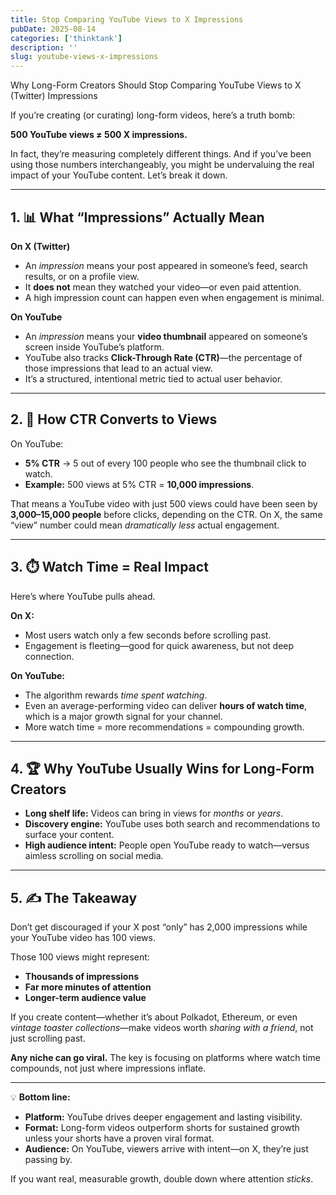 ```yaml
---
title: Stop Comparing YouTube Views to X Impressions
pubDate: 2025-08-14
categories: ['thinktank']
description: ''
slug: youtube-views-x-impressions
--- 
```


Why Long-Form Creators Should Stop Comparing YouTube Views to X (Twitter) Impressions

If you’re creating (or curating) long-form videos, here’s a truth bomb:

**500 YouTube views ≠ 500 X impressions.**

In fact, they’re measuring completely different things. And if you’ve been using those numbers interchangeably, you might be undervaluing the real impact of your YouTube content. Let’s break it down.

---

## 1. 📊 What “Impressions” Actually Mean

**On X (Twitter)**

* An *impression* means your post appeared in someone’s feed, search results, or on a profile view.
* It **does not** mean they watched your video—or even paid attention.
* A high impression count can happen even when engagement is minimal.

**On YouTube**

* An *impression* means your **video thumbnail** appeared on someone’s screen inside YouTube’s platform.
* YouTube also tracks **Click-Through Rate (CTR)**—the percentage of those impressions that lead to an actual view.
* It’s a structured, intentional metric tied to actual user behavior.

---

## 2. 🎯 How CTR Converts to Views

On YouTube:

* **5% CTR** → 5 out of every 100 people who see the thumbnail click to watch.
* **Example:** 500 views at 5% CTR = **10,000 impressions**.

That means a YouTube video with just 500 views could have been seen by **3,000–15,000 people** before clicks, depending on the CTR.
On X, the same “view” number could mean *dramatically less* actual engagement.

---

## 3. ⏱️ Watch Time = Real Impact

Here’s where YouTube pulls ahead.

**On X:**

* Most users watch only a few seconds before scrolling past.
* Engagement is fleeting—good for quick awareness, but not deep connection.

**On YouTube:**

* The algorithm rewards *time spent watching*.
* Even an average-performing video can deliver **hours of watch time**, which is a major growth signal for your channel.
* More watch time = more recommendations = compounding growth.

---

## 4. 🏆 Why YouTube Usually Wins for Long-Form Creators

* **Long shelf life:** Videos can bring in views for *months* or *years*.
* **Discovery engine:** YouTube uses both search and recommendations to surface your content.
* **High audience intent:** People open YouTube ready to watch—versus aimless scrolling on social media.

---

## 5. ✍️ The Takeaway

Don’t get discouraged if your X post “only” has 2,000 impressions while your YouTube video has 100 views.

Those 100 views might represent:

* **Thousands of impressions**
* **Far more minutes of attention**
* **Longer-term audience value**

If you create content—whether it’s about Polkadot, Ethereum, or even *vintage toaster collections*—make videos worth *sharing with a friend*, not just scrolling past.

**Any niche can go viral.**
The key is focusing on platforms where watch time compounds, not just where impressions inflate.

---

💡 **Bottom line:**

* **Platform:** YouTube drives deeper engagement and lasting visibility.
* **Format:** Long-form videos outperform shorts for sustained growth unless your shorts have a proven viral format.
* **Audience:** On YouTube, viewers arrive with intent—on X, they’re just passing by.

If you want real, measurable growth, double down where attention *sticks*.